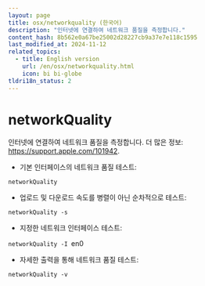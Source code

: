 ```yaml
---
layout: page
title: osx/networkquality (한국어)
description: "인터넷에 연결하여 네트워크 품질을 측정합니다."
content_hash: 8b562e0a67be25002d28227cb9a37e7e118c1595
last_modified_at: 2024-11-12
related_topics:
  - title: English version
    url: /en/osx/networkquality.html
    icon: bi bi-globe
tldri18n_status: 2
---
```

# networkQuality

인터넷에 연결하여 네트워크 품질을 측정합니다.
더 많은 정보: <https://support.apple.com/101942>.

- 기본 인터페이스의 네트워크 품질 테스트:

`networkQuality`

- 업로드 및 다운로드 속도를 병렬이 아닌 순차적으로 테스트:

`networkQuality -s`

- 지정한 네트워크 인터페이스 테스트:

`networkQuality -I `<span class="tldr-var badge badge-pill bg-dark-lm bg-white-dm text-white-lm text-dark-dm font-weight-bold">en0</span>

- 자세한 출력을 통해 네트워크 품질 테스트:

`networkQuality -v`
